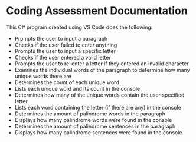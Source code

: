 # Coding Assessment Documentation

This C# program created using VS Code does the following:
- Prompts the user to input a paragraph
- Checks if the user failed to enter anything
- Prompts the user to input a specific letter
- Checks if the user entered a valid letter
- Prompts the user to re-enter a letter if they entered an invalid character
- Examines the individual words of the paragraph to determine how many unique words there are
- Determines the count of each unique word
- Lists each unique word and its count in the console
- Determines how many of the unique words contain the user specified letter
- Lists each word containing the letter (if there are any) in the console
- Determines the amount of palindrome words in the paragraph
- Displays how many palindrome words were found in the console
- Determines the amount of palindrome sentences in the paragraph
- Displays how many palindrome sentences were found in the console
